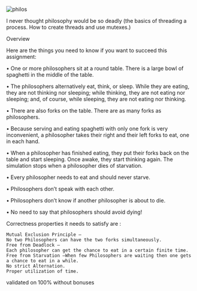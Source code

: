 ![philos](https://user-images.githubusercontent.com/73430903/175942780-45cb88c3-840a-42dd-95b0-a54515ffc317.png)


I never thought philosophy would be so deadly (the basics of threading a process.
How to create threads and use mutexes.)

Overview

Here are the things you need to know if you want to succeed this assignment:

• One or more philosophers sit at a round table.
There is a large bowl of spaghetti in the middle of the table.

• The philosophers alternatively eat, think, or sleep.
While they are eating, they are not thinking nor sleeping;
while thinking, they are not eating nor sleeping;
and, of course, while sleeping, they are not eating nor thinking.

• There are also forks on the table. There are as many forks as philosophers.

• Because serving and eating spaghetti with only one fork is very inconvenient, a
philosopher takes their right and their left forks to eat, one in each hand.

• When a philosopher has finished eating, they put their forks back on the table and
start sleeping. Once awake, they start thinking again. The simulation stops when
a philosopher dies of starvation.

• Every philosopher needs to eat and should never starve.

• Philosophers don’t speak with each other.

• Philosophers don’t know if another philosopher is about to die.

• No need to say that philosophers should avoid dying!

Correctness properties it needs to satisfy are :

    Mutual Exclusion Principle –
    No two Philosophers can have the two forks simultaneously.
    Free from Deadlock –
    Each philosopher can get the chance to eat in a certain finite time.
    Free from Starvation –When few Philosophers are waiting then one gets a chance to eat in a while.
    No strict Alternation.
    Proper utilization of time.

validated on 100% without bonuses
